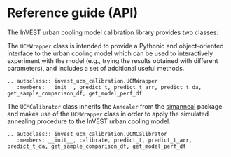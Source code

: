 # Reference guide (API)

The InVEST urban cooling model calibration library provides two classes:

The `UCMWrapper` class is intended to provide a Pythonic and object-oriented interface to the urban cooling model which can be used to interactively experiment with the model (e.g., trying the results obtained with different parameters), and includes a set of additional useful methods.

```{eval-rst}
.. autoclass:: invest_ucm_calibration.UCMWrapper
   :members: __init__, predict_t, predict_t_arr, predict_t_da, get_sample_comparison_df, get_model_perf_df
```

The `UCMCalibrator` class inherits the `Annealer` from the [simanneal](https://github.com/perrygeo/simanneal) package and makes use of the `UCMWrapper` class in order to apply the simulated annealing procedure to the InVEST urban cooling model.

```{eval-rst}
.. autoclass:: invest_ucm_calibration.UCMCalibrator
   :members: __init__, calibrate, predict_t, predict_t_arr, predict_t_da, get_sample_comparison_df, get_model_perf_df
```
